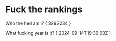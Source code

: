 # Fuck the rankings

Who the hell am I?
{ 3292234 }

What fucking year is it?
[ 2024-09-14T19:30:00Z ]
